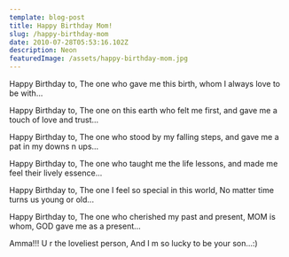 ```yaml
---
template: blog-post
title: Happy Birthday Mom!
slug: /happy-birthday-mom
date: 2010-07-28T05:53:16.102Z
description: Neon
featuredImage: /assets/happy-birthday-mom.jpg
---
```


Happy Birthday to,
The one who gave me this birth,
whom I always love to be with...

Happy Birthday to,
The one on this earth who felt me first,
and gave me a touch of love and trust...

Happy Birthday to,
The one who stood by my falling steps,
and gave me a pat in my downs n ups...

Happy Birthday to,
The one who taught me the life lessons,
and made me feel their lively essence...

Happy Birthday to,
The one I feel so special in this world,
No matter time turns us young or old...

Happy Birthday to,
The one who cherished my past and present,
MOM is whom, GOD gave me as a present...

Amma!!! U r the loveliest person,
And I m so lucky to be your son...:)